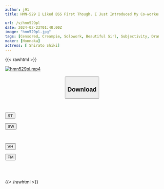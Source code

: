 ```yaml
---
author: j91
title: HMN-529 I Liked BSS First Though. I Just Introduced My Co-worker To My Childhood Friend, Who I Loved, But After That, He Showed Me A Video Of Me Having Sex With Him Again And Again. Hakuto Four Seasons

url: /v/hmn529pl
date: 2024-02-23T01:40:00Z
image: "hmn529pl.jpg"
tags: [Censored, Creampie, Solowork, Beautiful Girl, Subjectivity, Drama, Cuckold	]
maker: [Honnaka]
actress: [ Shirato Shiki]
---
```



{{< rawhtml >}}

<div class="video" data-videoid="3OaaLdkYKgHd7RO">
    <a href="javascript:;">
        <img src="/v/hmn529pl/hmn529pl.jpg" width="WIDTH" height="HEIGHT" alt="hmn529pl.mp4" loading="lazy">
    </a>
</div>

<script type="text/javascript" src="https://j91.asia/asset/on-demand-st.js"></script>

<br>
  <link rel="stylesheet" href="https://j91.asia/asset/bs5.css">
  
  <center>
  <button class="btn btn-primary" type="button" data-bs-toggle="collapse" data-bs-target=".multi-collapse" aria-expanded="false" aria-controls="multiCollapseExample1 multiCollapseExample2"><h2>Download</h2></button></center>
</p>
<div class="row">
  <div class="col">
    <div class="collapse multi-collapse" id="multiCollapseExample1">
      <div class="card card-body">
	      	      <br>
<div class="buttons">  
<p><a href="https://streamtape.to/v/3OaaLdkYKgHd7RO" target="_blank"><button class="btn-hover color-3"><i class="fa fa-download"></i> ST</button></a></p>
<p><a href="https://cdnwish.com/lr4er1tq3blw" target="_blank"><button class="btn-hover color-2"><i class="fa fa-download"></i> SW</button></a></p></div>
    </div>
  </div>
</div>
  <div class="col">
    <div class="collapse multi-collapse" id="multiCollapseExample2">
      <div class="card card-body">
	      <br>
<div class="buttons">
<p><a href="javascript:;"><button class="btn-hover color-9"><i class="fa fa-download"></i> VH</button></a></p>
<p><a href="javascript:;"><button class="btn-hover color-8"><i class="fa fa-download"></i> FM</button></a></p></div>
<br><br>
      </div>
    </div>
  </div>
</div>

{{< /rawhtml >}}